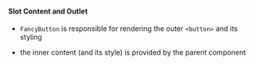 #### Slot Content and Outlet

- `FancyButton` is responsible for rendering the outer `<button>` and its styling

- the inner content (and its style) is provided by the parent component


<aside class="notes">
</aside>
